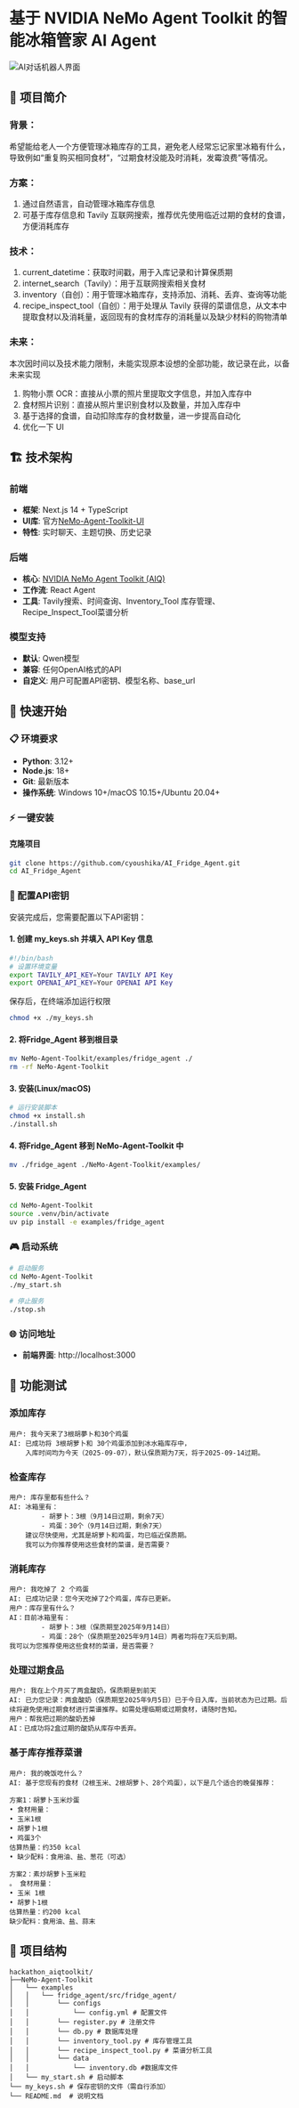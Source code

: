 # 基于 NVIDIA NeMo Agent Toolkit 的智能冰箱管家 AI Agent

![AI对话机器人界面](docs/ui_screenshot.png)

## 🎯 项目简介

### 背景：
希望能给老人一个方便管理冰箱库存的工具，避免老人经常忘记家里冰箱有什么，导致例如“重复购买相同食材”，“过期食材没能及时消耗，发霉浪费”等情况。

### 方案：
1. 通过自然语言，自动管理冰箱库存信息
2. 可基于库存信息和 Tavily 互联网搜索，推荐优先使用临近过期的食材的食谱，方便消耗库存

### 技术：
1. current_datetime：获取时间戳，用于入库记录和计算保质期
2. internet_search（Tavily）：用于互联网搜索相关食材
3. inventory（自创）：用于管理冰箱库存，支持添加、消耗、丢弃、查询等功能
4. recipe_inspect_tool（自创）：用于处理从 Tavily 获得的菜谱信息，从文本中提取食材以及消耗量，返回现有的食材库存的消耗量以及缺少材料的购物清单

### 未来：
本次因时间以及技术能力限制，未能实现原本设想的全部功能，故记录在此，以备未来实现
1. 购物小票 OCR：直接从小票的照片里提取文字信息，并加入库存中
2. 食材照片识别：直接从照片里识别食材以及数量，并加入库存中
3. 基于选择的食谱，自动扣除库存的食材数量，进一步提高自动化
4. 优化一下 UI

## 🏗️ 技术架构

### 前端
- **框架**: Next.js 14 + TypeScript
- **UI库**: 官方[NeMo-Agent-Toolkit-UI](https://github.com/NVIDIA/NeMo-Agent-Toolkit-UI)
- **特性**: 实时聊天、主题切换、历史记录

### 后端
- **核心**: [NVIDIA NeMo Agent Toolkit (AIQ)](https://github.com/NVIDIA/NeMo-Agent-Toolkit/tree/develop)
- **工作流**: React Agent
- **工具**: Tavily搜索、时间查询、Inventory_Tool 库存管理、Recipe_Inspect_Tool菜谱分析

### 模型支持
- **默认**: Qwen模型
- **兼容**: 任何OpenAI格式的API
- **自定义**: 用户可配置API密钥、模型名称、base_url

## 🚀 快速开始

### 📋 环境要求

- **Python**: 3.12+
- **Node.js**: 18+
- **Git**: 最新版本
- **操作系统**: Windows 10+/macOS 10.15+/Ubuntu 20.04+

### ⚡ 一键安装

#### 克隆项目
```bash
git clone https://github.com/cyoushika/AI_Fridge_Agent.git
cd AI_Fridge_Agent
```
### 🔑 配置API密钥

安装完成后，您需要配置以下API密钥：

#### 1. 创建 my_keys.sh 并填入 API Key 信息
```bash
#!/bin/bash
# 设置环境变量
export TAVILY_API_KEY=Your TAVILY API Key
export OPENAI_API_KEY=Your OPENAI API Key
```
保存后，在终端添加运行权限
```bash
chmod +x ./my_keys.sh
```
#### 2. 将Fridge_Agent 移到根目录
```bash
mv NeMo-Agent-Toolkit/examples/fridge_agent ./
rm -rf NeMo-Agent-Toolkit
```

#### 3. 安装(Linux/macOS)
```bash
# 运行安装脚本
chmod +x install.sh
./install.sh
```

#### 4. 将Fridge_Agent 移到 NeMo-Agent-Toolkit 中
```bash
mv ./fridge_agent ./NeMo-Agent-Toolkit/examples/
```

#### 5. 安装 Fridge_Agent
```bash
cd NeMo-Agent-Toolkit
source .venv/bin/activate
uv pip install -e examples/fridge_agent
```

### 🎮 启动系统

```bash
# 启动服务
cd NeMo-Agent-Toolkit
./my_start.sh

# 停止服务
./stop.sh
```

### 🌐 访问地址

- **前端界面**: http://localhost:3000

## 🧪 功能测试

### 添加库存
```
用户: 我今天来了3根胡夢ト和30个鸡蛋
AI: 已成功将 3根胡萝卜和 30个鸡蛋添加到冰水箱库存中，
    入库时间均为今天（2025-09-07），默认保质期为7天，将于2025-09-14过期。
```

### 检查库存
```
用户: 库存里都有些什么？
AI: 冰箱里有：
        - 胡萝卜：3根（9月14日过期，剩余7天）
        - 鸡蛋：30个（9月14日过期，剩余7天）
    建议尽快使用，尤其是胡萝卜和鸡蛋，均已临近保质期。
    我可以为你推荐使用这些食材的菜谱，是否需要？

```

### 消耗库存
```
用户: 我吃掉了 2 个鸡蛋
AI: 已成功记录：您今天吃掉了2个鸡蛋，库存已更新。
用户：库存里有什么？
AI：目前冰箱里有：
        - 胡萝卜：3根（保质期至2025年9月14日）
        - 鸡蛋：28个（保质期至2025年9月14日）两者均将在7天后到期。
我可以为您推荐使用这些食材的菜谱，是否需要？
```


### 处理过期食品
```
用户: 我在上个月买了两盒酸奶，保质期是到前天
AI: 已力您记录：两盒酸奶（保质期至2025年9月5日）已于今日入库，当前状态为已过期。后续将避免使用过期食材进行菜谱推荐。如需处理临期或过期食材，请随时告知。
用户：帮我把过期的酸奶丟掉
AI：已成功将2盒过期的酸奶从库存中丢弃。
```

### 基于库存推荐菜谱
```
用户: 我的晚饭吃什么？
AI: 基于您现有的食材（2根玉米、2根胡萝卜、28个鸡蛋），以下是几个适合的晚餐推荐：

方案1：胡萝卜玉米炒蛋
• 食材用量：
• 玉米1根
• 胡萝卜1根
• 鸡蛋3个
估算热量：约350 kcal
• 缺少配料：食用油、盐、葱花（可选）

方案2：素炒胡萝卜玉米粒
。 食材用量：
• 玉米 1根
• 胡萝卜1根
估算热量：约200 kcal
缺少配料：食用油、盐、蒜末
```

## 📁 项目结构

```
hackathon_aiqtoolkit/
├──NeMo-Agent-Toolkit
│   └── examples
│   │   └── fridge_agent/src/fridge_agent/
│   │       └── configs
│   │           └── config.yml # 配置文件
│   │       └── register.py # 注册文件
│   │       └── db.py # 数据库处理
│   │       └── inventory_tool.py # 库存管理工具
│   │       └── recipe_inspect_tool.py # 菜谱分析工具
│   │       └── data
│   │           └── inventory.db #数据库文件
│   └── my_start.sh # 启动脚本
└── my_keys.sh # 保存密钥的文件（需自行添加）
└── README.md  # 说明文档
```
